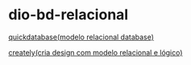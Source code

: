 # dio-bd-relacional

[quickdatabase(modelo relacional database)](https://app.quickdatabasediagrams.com/#/)

[creately(cria design com modelo relacional e lógico)](https://app.creately.com/d/start/dashboard)
